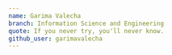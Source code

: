 ```yaml
---
name: Garima Valecha
branch: Information Science and Engineering
quote: If you never try, you'll never know.
github_user: garimavalecha
---
```

